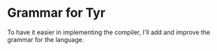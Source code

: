 # Grammar for Tyr

To have it easier in implementing the compiler, I'll add and improve the grammar for the language.
